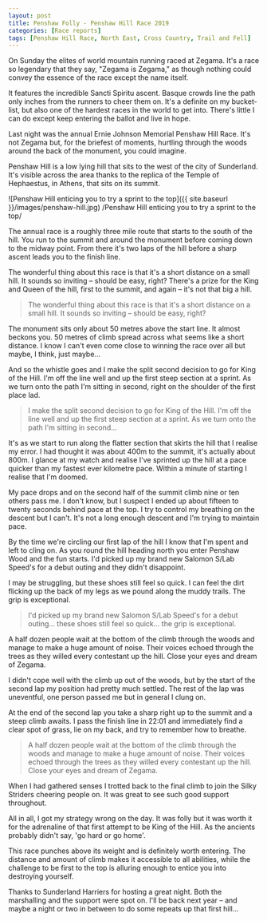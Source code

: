 ```yaml
---
layout: post
title: Penshaw Folly - Penshaw Hill Race 2019
categories: [Race reports]
tags: [Penshaw Hill Race, North East, Cross Country, Trail and Fell]
---
```


On Sunday the elites of world mountain running raced at Zegama. It's a race so legendary that they say, "Zegama is Zegama," as though nothing could convey the essence of the race except the name itself.

It features the incredible Sancti Spiritu ascent. Basque crowds line the path only inches from the runners to cheer them on. It's a definite on my bucket-list, but also one of the hardest races in the world to get into. There's little I can do except keep entering the ballot and live in hope.

Last night was the annual Ernie Johnson Memorial Penshaw Hill Race. It's not Zegama but, for the briefest of moments, hurtling through the woods around the back of the monument, you could imagine. 

Penshaw Hill is a low lying hill that sits to the west of the city of Sunderland. It's visible across the area thanks to the replica of the Temple of Hephaestus, in Athens, that sits on its summit. 

![Penshaw Hill enticing you to try a sprint to the top]({{ site.baseurl }}/images/penshaw-hill.jpg)
/Penshaw Hill enticing you to try a sprint to the top/

The annual race is a roughly three mile route that starts to the south of the hill. You run to the summit and around the monument before coming down to the midway point. From there it's two laps of the hill before a sharp ascent leads you to the finish line.

The wonderful thing about this race is that it's a short distance on a small hill. It sounds so inviting – should be easy, right? There's a prize for the King and Queen of the hill, first to the summit, and again – it's not that big a hill.

>The wonderful thing about this race is that it's a short distance on a small hill. It sounds so inviting – should be easy, right?

The monument sits only about 50 metres above the start line. It almost beckons you. 50 metres of climb spread across what seems like a short distance. I know I can't even come close to winning the race over all but maybe, I think, just maybe...

And so the whistle goes and I make the split second decision to go for King of the Hill. I'm off the line well and up the first steep section at a sprint. As we turn onto the path I'm sitting in second, right on the shoulder of the first place lad.

>I make the split second decision to go for King of the Hill. I'm off the line well and up the first steep section at a sprint. As we turn onto the path I'm sitting in second...

It's as we start to run along the flatter section that skirts the hill that I realise my error. I had thought it was about 400m to the summit, it's actually about 800m. I glance at my watch and realise I've sprinted up the hill at a pace quicker than my fastest ever kilometre pace. Within a minute of starting I realise that I'm doomed.

My pace drops and on the second half of the summit climb nine or ten others pass me. I don't know, but I suspect I ended up about fifteen to twenty seconds behind pace at the top. I try to control my breathing on the descent but I can't. It's not a long enough descent and I'm trying to maintain pace.

By the time we're circling our first lap of the hill I know that I'm spent and left to cling on. As you round the hill heading north you enter Penshaw Wood and the fun starts. I'd picked up my brand new Salomon S/Lab Speed's for a debut outing and they didn't disappoint.

I may be struggling, but these shoes still feel so quick. I can feel the dirt flicking up the back of my legs as we pound along the muddy trails. The grip is exceptional.

>I'd picked up my brand new Salomon S/Lab Speed's for a debut outing... these shoes still feel so quick... the grip is exceptional.

A half dozen people wait at the bottom of the climb through the woods and manage to make a huge amount of noise. Their voices echoed through the trees as they willed every contestant up the hill. Close your eyes and dream of Zegama.

I didn't cope well with the climb up out of the woods, but by the start of the second lap my position had pretty much settled. The rest of the lap was uneventful, one person passed me but in general I clung on.

At the end of the second lap you take a sharp right up to the summit and a steep climb awaits. I pass the finish line in 22:01 and immediately find a clear spot of grass, lie on my back, and try to remember how to breathe.

>A half dozen people wait at the bottom of the climb through the woods and manage to make a huge amount of noise. Their voices echoed through the trees as they willed every contestant up the hill. Close your eyes and dream of Zegama.

When I had gathered senses I trotted back to the final climb to join the Silky Striders cheering people on. It was great to see such good support throughout.

All in all, I got my strategy wrong on the day. It was folly but it was worth it for the adrenaline of that first attempt to be King of the Hill. As the ancients probably didn't say, 'go hard or go home'.

This race punches above its weight and is definitely worth entering. The distance and amount of climb makes it accessible to all abilities, while the challenge to be first to the top is alluring enough to entice you into destroying yourself.

Thanks to Sunderland Harriers for hosting a great night. Both the marshalling and the support were spot on. I'll be back next year – and maybe a night or two in between to do some repeats up that first hill...



